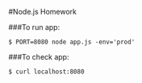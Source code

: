 #Node.js Homework

###To run app:
```
$ PORT=8080 node app.js -env='prod'
```

###To check app:
```
$ curl localhost:8080
```
